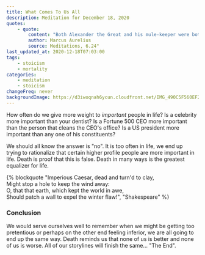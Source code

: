 ```yaml
---
title: What Comes To Us All
description: Meditation for December 18, 2020
quotes:
    - quote:
        content: "Both Alexander the Great and his mule-keeper were both brought to the same place by death—they were either received into the all-generative reason, or scattered among the atoms."
        author: Marcus Aurelius
        source: Meditations, 6.24" 
last_updated_at: 2020-12-18T07:03:00
tags:
    - stoicism
    - mortality
categories:
    - meditation
    - stoicism
changeFreq: never
backgroundImage: https://d3iwoqnah6ycun.cloudfront.net/IMG_490C5F560EF2.jpg
---
```


How often do we give more weight to *important* people in life? Is a celebrity more important than your dentist? Is a 
Fortune 500 CEO more important than the person that cleans the CEO's office? Is a US president more important than any 
one of his constituents?

We should all know the answer is "no". It is too often in life, we end up trying to rationalize that certain higher 
profile people are more important in life. Death is proof that this is false. Death in many ways is the greatest 
equalizer for life.  

{% blockquote "Imperious Caesar, dead and turn'd to clay,<br/>Might stop a hole to keep the wind away:<br/>
O, that that earth, which kept the world in awe,<br/>Should patch a wall to expel the winter flaw!", "Shakespeare" %}

### Conclusion

We would serve ourselves well to remember when we might be getting too pretentious or perhaps on the other end feeling 
inferior, we are all going to end up the same way. Death reminds us that none of us is better and none of us is worse. 
All of our storylines will finish the same… "The End".
